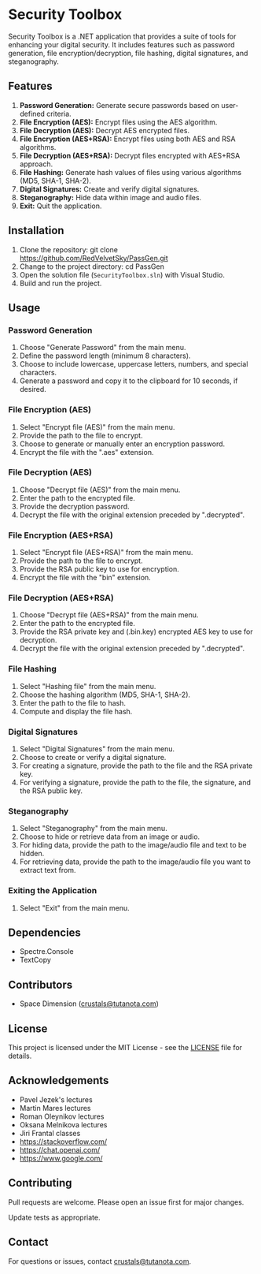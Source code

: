 # Security Toolbox

Security Toolbox is a .NET application that provides a suite of tools for enhancing your digital security. It includes features such as password generation, file encryption/decryption, file hashing, digital signatures, and steganography.

## Features

1. **Password Generation:** Generate secure passwords based on user-defined criteria.
2. **File Encryption (AES):** Encrypt files using the AES algorithm.
3. **File Decryption (AES):** Decrypt AES encrypted files.
4. **File Encryption (AES+RSA):** Encrypt files using both AES and RSA algorithms.
5. **File Decryption (AES+RSA):** Decrypt files encrypted with AES+RSA approach.
6. **File Hashing:** Generate hash values of files using various algorithms (MD5, SHA-1, SHA-2).
7. **Digital Signatures:** Create and verify digital signatures.
8. **Steganography:** Hide data within image and audio files.
9. **Exit:** Quit the application.

## Installation

1. Clone the repository: git clone https://github.com/RedVelvetSky/PassGen.git
2. Change to the project directory: cd PassGen
3. Open the solution file (`SecurityToolbox.sln`) with Visual Studio.
4. Build and run the project.

## Usage

### Password Generation

1. Choose "Generate Password" from the main menu.
2. Define the password length (minimum 8 characters).
3. Choose to include lowercase, uppercase letters, numbers, and special characters.
4. Generate a password and copy it to the clipboard for 10 seconds, if desired.

### File Encryption (AES)

1. Select "Encrypt file (AES)" from the main menu.
2. Provide the path to the file to encrypt.
3. Choose to generate or manually enter an encryption password.
4. Encrypt the file with the ".aes" extension.

### File Decryption (AES)

1. Choose "Decrypt file (AES)" from the main menu.
2. Enter the path to the encrypted file.
3. Provide the decryption password.
4. Decrypt the file with the original extension preceded by ".decrypted".

### File Encryption (AES+RSA)

1. Select "Encrypt file (AES+RSA)" from the main menu.
2. Provide the path to the file to encrypt.
3. Provide the RSA public key to use for encryption.
4. Encrypt the file with the "bin" extension.

### File Decryption (AES+RSA)

1. Choose "Decrypt file (AES+RSA)" from the main menu.
2. Enter the path to the encrypted file.
3. Provide the RSA private key and (.bin.key) encrypted AES key to use for decryption.
4. Decrypt the file with the original extension preceded by ".decrypted".

### File Hashing

1. Select "Hashing file" from the main menu.
2. Choose the hashing algorithm (MD5, SHA-1, SHA-2).
3. Enter the path to the file to hash.
4. Compute and display the file hash.

### Digital Signatures

1. Select "Digital Signatures" from the main menu.
2. Choose to create or verify a digital signature.
3. For creating a signature, provide the path to the file and the RSA private key.
4. For verifying a signature, provide the path to the file, the signature, and the RSA public key.

### Steganography

1. Select "Steganography" from the main menu.
2. Choose to hide or retrieve data from an image or audio.
3. For hiding data, provide the path to the image/audio file and text to be hidden.
4. For retrieving data, provide the path to the image/audio file you want to extract text from.

### Exiting the Application

1. Select "Exit" from the main menu.


## Dependencies

- Spectre.Console
- TextCopy

## Contributors

- Space Dimension (crustals@tutanota.com)

## License

This project is licensed under the MIT License - see the [LICENSE](LICENSE) file for details.

## Acknowledgements

- Pavel Jezek's lectures
- Martin Mares lectures
- Roman Oleynikov lectures
- Oksana Melnikova lectures
- Jiri Frantal classes
- https://stackoverflow.com/
- https://chat.openai.com/
- https://www.google.com/

## Contributing

Pull requests are welcome. Please open an issue first for major changes.

Update tests as appropriate.

## Contact

For questions or issues, contact crustals@tutanota.com.


